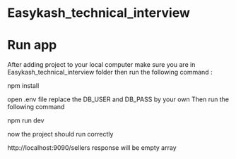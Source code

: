 # Easykash_technical_interview

# Run app

After adding project to your local computer
make sure you are in Easykash_technical_interview folder then
run the following command :

npm install 

open .env file
replace the DB_USER and DB_PASS by your own Then run the following command

npm run dev

now the project should run correctly

http://localhost:9090/sellers
response will be empty array
